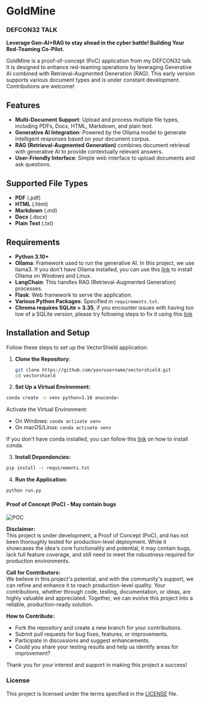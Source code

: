 # GoldMine

### DEFCON32 TALK
**Leverage Gen-AI+RAG to stay ahead in the cyber battle! Building Your Red-Teaming Co-Pilot.**

GoldMine is a proof-of-concept (PoC) application from my DEFCON32 talk. It is designed to enhance red-teaming operations by leveraging Generative AI combined with Retrieval-Augmented Generation (RAG). This early version supports various document types and is under constant development. Contributions are welcome!

## Features

- **Multi-Document Support**: Upload and process multiple file types, including PDFs, Docx, HTML, Markdown, and plain text.
- **Generative AI Integration**: Powered by the Ollama model to generate intelligent responses based on your document corpus.
- **RAG (Retrieval-Augmented Generation)** combines document retrieval with generative AI to provide contextually relevant answers.
- **User-Friendly Interface**: Simple web interface to upload documents and ask questions.

## Supported File Types

- **PDF** (.pdf)
- **HTML** (.html)
- **Markdown** (.md)
- **Docx** (.docx)
- **Plain Text** (.txt)

## Requirements

- **Python 3.10+**
- **Ollama**: Framework used to run the generative AI. In this project, we use llama3. If you don't have Ollama installed, you can use this [link](https://ollama.com/download) to install Ollama on Windows and Linux.
- **LangChain**: This handles RAG (Retrieval-Augmented Generation) processes.
- **Flask**: Web framework to serve the application.
- **Various Python Packages**: Specified in `requirements.txt`.
- **Chroma requires SQLite > 3.35**, if you encounter issues with having too low of a SQLite version, please try following steps to fix it using this [link](https://docs.trychroma.com/troubleshooting#sqlite)

## Installation and Setup

Follow these steps to set up the VectorShield application:

1. **Clone the Repository**:
   ```bash
   git clone https://github.com/yourusername/vectorshield.git
   cd vectorshield
   ```
2. **Set Up a Virtual Environment:**
  ```bash
  conda create -n venv python=3.10 anaconda~
  ```

Activate the Virtual Environment:
- On Windows: `conda activate venv`
- On macOS/Linux: `conda activate venv`

If you don't have conda installed, you can follow this [link](https://docs.conda.io/projects/conda/en/latest/user-guide/install/) on how to install conda.

3. **Install Dependencies:**
```bash
pip install -r requirements.txt
```
4. **Run the Application:**
```bash
python run.py
```

#### Proof of Concept (PoC) - May contain bugs
![POC]([URL_or_path_to_image](https://github.com/bayegaspard/GoldMine/blob/main/poc-pics/poc.png))

**Disclaimer:**  
This project is under development, a Proof of Concept (PoC), and has not been thoroughly tested for production-level deployment. While it showcases the idea's core functionality and potential, it may contain bugs, lack full feature coverage, and still need to meet the robustness required for production environments.

**Call for Contributors:**  
We believe in this project's potential, and with the community's support, we can refine and enhance it to reach production-level quality. Your contributions, whether through code, testing, documentation, or ideas, are highly valuable and appreciated. Together, we can evolve this project into a reliable, production-ready solution.

**How to Contribute:**
- Fork the repository and create a new branch for your contributions.
- Submit pull requests for bug fixes, features, or improvements.
- Participate in discussions and suggest enhancements.
- Could you share your testing results and help us identify areas for improvement?

Thank you for your interest and support in making this project a success!


### License
This project is licensed under the terms specified in the [LICENSE](https://github.com/bayegaspard/VectorShield/blob/main/LICENSE)
 file.


